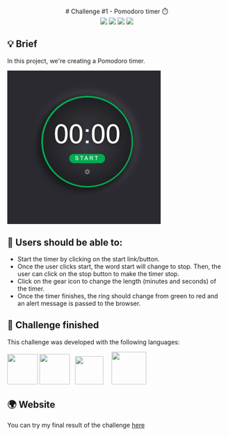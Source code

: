<div align="center" >
# Challenge #1 - Pomodoro timer ⏱️
</div>

<div align="center" >
<img src="https://img.shields.io/github/stars/jaenfigueroa/Pomodoro-timer">
<img src="https://img.shields.io/github/forks/jaenfigueroa/Pomodoro-timer">
<img src="https://img.shields.io/github/issues-pr/jaenfigueroa/Pomodoro-timer">
<img src="https://img.shields.io/github/issues/jaenfigueroa/Pomodoro-timer">
</div>

## 💡 Brief

In this project, we're creating a Pomodoro timer.

<img src="./assets/temporizador1.gif" align="center" style="width: 70%" />

## 📌 Users should be able to:
 - Start the timer by clicking on the start link/button.
 - Once the user clicks start, the word start will change to stop. Then, the user can click on the stop button to make the timer stop.
 - Click on the gear icon to change the length (minutes and seconds) of the timer.
 - Once the timer finishes, the ring should change from green to red and an alert message is passed to the browser.
 
## 🚀 Challenge finished

This challenge was developed with the following languages:

<div align="left" >
<img src="https://upload.wikimedia.org/wikipedia/commons/6/61/HTML5_logo_and_wordmark.svg" width="70px" height="70px" /> 
<img src="https://upload.wikimedia.org/wikipedia/commons/d/d5/CSS3_logo_and_wordmark.svg" width="70px" height="70px" />  &nbsp;
<img src="https://upload.wikimedia.org/wikipedia/commons/9/99/Unofficial_JavaScript_logo_2.svg" width="65px" height="65px" />  &nbsp; &nbsp;
<img src="https://upload.wikimedia.org/wikipedia/commons/9/96/Sass_Logo_Color.svg" width="80px" height="75px" /> 
</div>

 
## 🌍 Website
You can try my final result of the challenge [here](https://jaenfigueroa.github.io/Pomodoro-timer)

